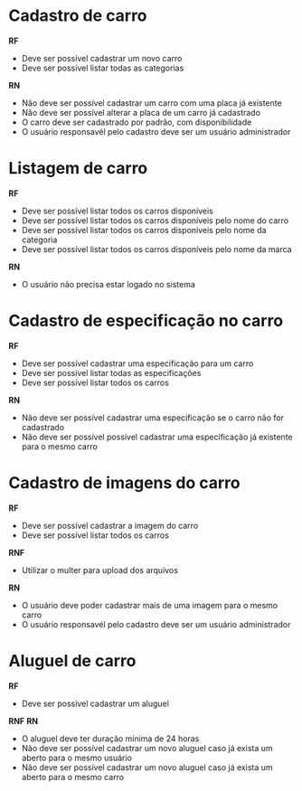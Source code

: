 # Cadastro de carro

**RF**

- Deve ser possível cadastrar um novo carro
- Deve ser possível listar todas as categorias

**RN**

- Não deve ser possível cadastrar um carro com uma placa já existente
- Não deve ser possível alterar a placa de um carro já cadastrado
- O carro deve ser cadastrado por padrão, com disponibilidade
- O usuário responsavél pelo cadastro deve ser um usuário administrador

# Listagem de carro

**RF**

- Deve ser possível listar todos os carros disponíveis
- Deve ser possível listar todos os carros disponíveis pelo nome do carro
- Deve ser possível listar todos os carros disponíveis pelo nome da categoria
- Deve ser possível listar todos os carros disponíveis pelo nome da marca

**RN**

- O usuário não precisa estar logado no sistema

# Cadastro de especificação no carro

**RF**

- Deve ser possível cadastrar uma especificação para um carro
- Deve ser possível listar todas as especificações
- Deve ser possível listar todos os carros

**RN**

- Não deve ser possível cadastrar uma especificação se o carro não for cadastrado
- Não deve ser possível possível cadastrar uma especificação já existente para o mesmo carro

# Cadastro de imagens do carro

**RF**

- Deve ser possível cadastrar a imagem do carro
- Deve ser possível listar todos os carros

**RNF**

- Utilizar o multer para upload dos arquivos

**RN**

- O usuário deve poder cadastrar mais de uma imagem para o mesmo carro
- O usuário responsavél pelo cadastro deve ser um usuário administrador

# Aluguel de carro

**RF**

- Deve ser possível cadastrar um aluguel

**RNF**
**RN**

- O aluguel deve ter duração mínima de 24 horas
- Não deve ser possível cadastrar um novo aluguel caso já exista um aberto para o mesmo usuário
- Não deve ser possível cadastrar um novo aluguel caso já exista um aberto para o mesmo carro
